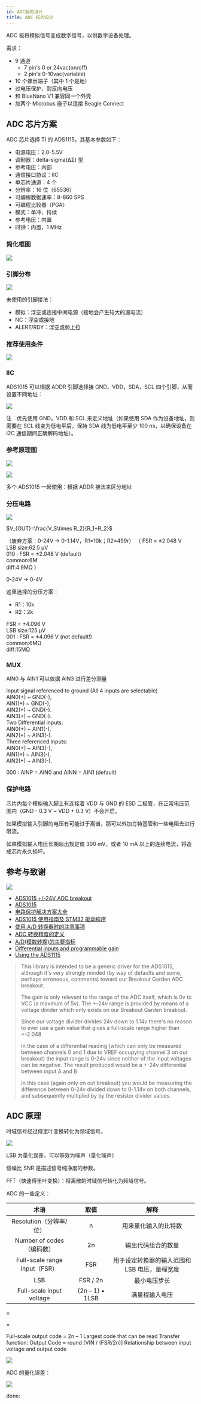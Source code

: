 ```yaml
---
id: ADC板的设计
title: ADC 板的设计
---
```


ADC 板将模拟信号变成数字信号，以供数字设备处理。

需求：

- 9 通道
  - 7 pin's 0 or 24vac(on/off)
  - 2 pin's 0-10vac(variable)
- 10 个螺丝端子（其中 1 个是地）
- 过电压保护、耐反向电压
- 和 BlueNano V1 兼容同一个外壳
- 加两个 Microbus 座子以连接 Beagle Connect

## ADC 芯片方案

ADC 芯片选择 TI 的 ADS1115，其基本参数如下：

- 电源电压：2.0-5.5V
- 调制器：delta-sigma(ΔΣ) 型
- 参考电压：内部
- 通信接口协议：IIC
- 单芯片通道：4 个
- 分辨率：16 位（65536）
- 可编程数据速率：8-860 SPS
- 可编程比较器（PGA）
- 模式：单冲、持续
- 参考电压：内置
- 时钟：内置，1 MHz

### 简化框图

![](https://wiki-media-1253965369.cos.ap-guangzhou.myqcloud.com/img/20210823091816.png)

### 引脚分布

![](https://wiki-media-1253965369.cos.ap-guangzhou.myqcloud.com/img/20210817111905.png)

未使用的引脚接法：

- 模拟：浮空或连接中间电源（接地会产生较大的漏电流）
- NC：浮空或接地
- ALERT/RDY：浮空或弱上拉

### 推荐使用条件

![](https://wiki-media-1253965369.cos.ap-guangzhou.myqcloud.com/img/20210823170550.png)

### IIC

ADS1015 可以根据 ADDR 引脚选择接 GND，VDD，SDA，SCL 四个引脚，从而设置不同地址：

![](https://wiki-media-1253965369.cos.ap-guangzhou.myqcloud.com/img/20210817142432.png)

注：优先使用 GND，VDD 和 SCL 来定义地址（如果使用 SDA 作为设备地址，则需要在 SCL 线变为低电平后，保持 SDA 线为低电平至少 100 ns，以确保设备在 I2C 通信期间正确解码地址）。

### 参考原理图

![](https://wiki-media-1253965369.cos.ap-guangzhou.myqcloud.com/img/20210817150513.png)

![](https://wiki-media-1253965369.cos.ap-guangzhou.myqcloud.com/img/20210820144842.png)

多个 ADS1015 一起使用：根据 ADDR 接法来区分地址

### 分压电路

![](https://wiki-media-1253965369.cos.ap-guangzhou.myqcloud.com/img/20210820142209.png)

$V_{OUT}=\frac{V_S\times R_2}{R_1+R_2}$

（废弃方案：0-24V -> 0-1.14V，R1=10k；R2=499r）
（
FSR = ±2.048 V  
LSB size:62.5 μV  
010 : FSR = ±2.048 V (default)  
common:6M  
diff:4.9MΩ
）

0-24V -> 0-4V

这里选择的分压方案：

- R1：10k
- R2：2k

FSR = ±4.096 V  
LSB size:125 μV  
001 : FSR = ±4.096 V (not default!)  
common:6MΩ  
diff:15MΩ

### MUX

AIN0 与 AIN1 可以依据 AIN3 进行差分测量

Input signal referenced to ground (All 4 inputs are selectable)  
AIN0(+) ~ GND(-),  
AIN1(+) ~ GND(-),  
AIN2(+) ~ GND(-).  
AIN3(+) ~ GND(-).  
Two Differential inputs:  
AIN0(+) ~ AIN1(-),  
AIN2(+) ~ AIN3(-).  
Three referenced inputs:  
AIN0(+) ~ AIN3(-),  
AIN1(+) ~ AIN3(-),  
AIN2(+) ~ AIN3(-).

000 : AINP = AIN0 and AINN = AIN1 (default)


### 保护电路

芯片内每个模拟输入脚上有连接着 VDD 与 GND 的 ESD 二极管，在正常电压范围内（GND - 0.3 V ~ VDD + 0.3 V）不会开启。

如果模拟输入引脚的电压有可能过于离谱，那可以外加肖特基管和一些电阻去进行限流。

如果模拟输入电压长期超出规定值 300 mV，或者 10 mA 以上的连续电流，将造成芯片永久损坏。

## 参考与致谢

![](https://wiki-media-1253965369.cos.ap-guangzhou.myqcloud.com/img/20210820101621.png)

- [ADS1015 +/-24V ADC breakout](https://shop.pimoroni.com/products/ads1015-adc-breakout)
- [ADS1015](https://www.ti.com.cn/product/cn/ADS1015)
- [电路保护解决方案大全](https://mp.weixin.qq.com/s/6cR89cHOvxBzbsDqKUv6Ig)
- [ADS1015 使用指南及 STM32 驱动程序](https://blog.csdn.net/Dinvent/article/details/103371720)
- [使用 A/D 转换器时的注意事项](https://titron.github.io/2019/10/16/ADC_appnote/)
- [ADC 转换精度的定义](https://titron.github.io/2019/10/16/ADC_precision/)
- [A/D(模数转换)的主要指标](http://c.biancheng.net/cpp/html/1960.html)
- [Differential inputs and programmable gain](https://github.com/pimoroni/ads1015-python/issues/8)
- [Using the ADS1115](https://www.best-microcontroller-projects.com/ads1115.html)

> This library is intended to be a generic driver for the ADS1015, although it's very strongly minded (by way of defaults and some, perhaps erroneous, comments) toward our Breakout Garden ADC breakout.
>
> The gain is only relevant to the range of the ADC itself, which is 0v to VCC (a maxmum of 5v). The +-24v range is provided by means of a voltage divider which only exists on our Breakout Garden breakout.
>
> Since our voltage divider divides 24v down to 1.14v there's no reason to ever use a gain value that gives a full-scale range higher than +-2.048
>
> In the case of a differential reading (which can only be measured between channels 0 and 1 due to VREF occupying channel 3 on our breakout) the input range is 0-24v since neither of the input voltages can be negative. The result produced would be a +-24v differential between input A and B
>
> In this case (again only on out breakout) you would be measuring the difference between 0-24v divided down to 0-1.14v on both channels, and subsequently multipled by by the resistor divider values.

## ADC 原理

时域信号经过傅里叶变换转化为频域信号。

![](https://wiki-media-1253965369.cos.ap-guangzhou.myqcloud.com/img/20210825140051.png)

LSB 为量化误差，可以等效为噪声（量化噪声）

信噪比 SNR 是描述信号纯净度的参数。

FFT（快速傅里叶变换）：将离散的时域信号转化为频域信号。

ADC 的一些定义：

|             术语              |      取值       |                     解释                      |
| :---------------------------: | :-------------: | :-------------------------------------------: |
|    Resolution（分辨率/位）    |        n        |             用来量化输入的比特数              |
|   Number of codes（编码数）   |       2n        |              输出代码组合的数量               |
| Full-scale range input（FSR） |       FSR       | 用于设定转换器的输入范围和 LSB 电压，量程宽度 |
|              LSB              |    FSR / 2n     |                 最小电压步长                  |
|   Full-scale input voltage    | (2n – 1) • 1LSB |                满量程输入电压                 |

=

=

Full-scale output code = 2n – 1
Largest code that can be read
Transfer function: Output Code = round [VIN / (FSR/2n)]
Relationship between input voltage and
output code

![](https://wiki-media-1253965369.cos.ap-guangzhou.myqcloud.com/img/20210825150129.png)

ADC 的量化误差：

![](https://wiki-media-1253965369.cos.ap-guangzhou.myqcloud.com/img/20210825150623.png)




done:

